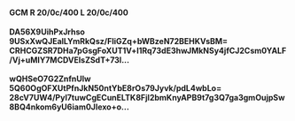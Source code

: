 #### GCM R 20/0c/400 L 20/0c/400
**DA56X9UihPxJrhso**<br/>**9USxXwQJEalLYmRkQsz/FliGZq+bWBzeN72BEHKVsBM=**<br/>**CRHCGZSR7DHa7pGsgFoXUT1V+l1Rq73dE3hwJMkNSy4jfCJ2Csm0YALF/Vj+uMIY7MCDVElsZSdT+73l...**<br/><br/>
**wQHSeO7G2ZnfnUlw**<br/>**5Q60OgOFXUtPfnJkN50ntYbE8rOs79Jyvk/pdL4wbLo=**<br/>**28cV7UW4/Pyl7tuwCgECunELTK8FjI2bmKnyAPB9t7g3Q7ga3gmOujpSw8BQ4nkom6yU6iam0JIexo+o...**